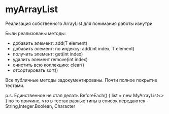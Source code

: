 # myArrayList
Реализация собственного ArrayList для понимания работы изнутри

Были реализованы методы:
- добавить элемент: add(T element)
- добавить элемент: по индексу: add(int index, T element)
- получить элемент: get(int index) 
- удалить элемент remove(int index)
- очистить всю коллекцию: clear()
- отсортировать sort()

Все публичные методы задокументированы.
Почти полное покрытие тестами.

p.s. Единственное не стал делать 
BeforeEach() {
list = new MyArrayList<>
}
по то причине, что в тестах разные типы в список передаются - String,Integer.Boolean, Character

